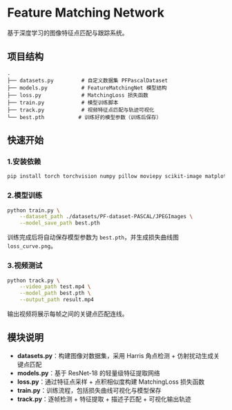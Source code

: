 # Feature Matching Network

基于深度学习的图像特征点匹配与跟踪系统。

## 项目结构

```
.
├── datasets.py         # 自定义数据集 PFPascalDataset
├── models.py           # FeatureMatchingNet 模型结构
├── loss.py             # MatchingLoss 损失函数
├── train.py            # 模型训练脚本
├── track.py            # 视频特征点匹配与轨迹可视化
└── best.pth           # 训练好的模型参数（训练后保存）
```

## 快速开始

### 1.安装依赖

```bash
pip install torch torchvision numpy pillow moviepy scikit-image matplotlib tqdm
```

### 2.模型训练

```bash
python train.py \
    --dataset_path ./datasets/PF-dataset-PASCAL/JPEGImages \
    --model_save_path best.pth 
```

训练完成后将自动保存模型参数为 `best.pth`，并生成损失曲线图 `loss_curve.png`。

### 3.视频测试

```bash
python track.py \
    --video_path test.mp4 \
    --model_path best.pth \
    --output_path result.mp4 
```
输出视频将展示每帧之间的关键点匹配连线。

## 模块说明

- **datasets.py**：构建图像对数据集，采用 Harris 角点检测 + 仿射扰动生成关键点匹配
- **models.py**：基于 ResNet-18 的轻量级特征提取网络
- **loss.py**：通过特征点采样 + 点积相似度构建 MatchingLoss 损失函数
- **train.py**：训练流程，包括损失曲线可视化与模型保存
- **track.py**：逐帧检测 + 特征提取 + 描述子匹配 + 可视化输出轨迹
